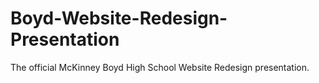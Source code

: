 # Boyd-Website-Redesign-Presentation
The official McKinney Boyd High School Website Redesign presentation.
